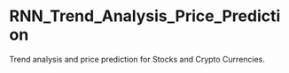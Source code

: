 # RNN_Trend_Analysis_Price_Prediction
Trend analysis and price prediction for Stocks and Crypto Currencies.
